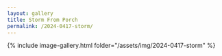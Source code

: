 ```yaml
---
layout: gallery
title: Storm From Porch
permalink: /2024-0417-storm/
---
```


{% include image-gallery.html folder="/assets/img/2024-0417-storm" %}